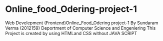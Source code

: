 # Online_food_Odering-project-1
Web Develepment (Frontend)Online_Food_Odering project-1
By Sundaram Verma (2012159) Deportment of Computer Science and Engeniering
This Project is created by using HTMLand CSS without JAVA SCRIPT
